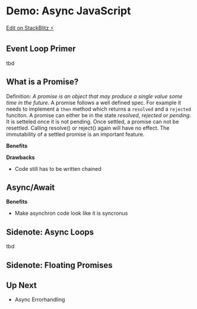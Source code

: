 # Demo: Async JavaScript

[Edit on StackBlitz ⚡️](https://stackblitz.com/edit/demo-async-javascript)

## Event Loop Primer

tbd

## What is a Promise?

Definition: *A promise is an object that may produce a single value some time in the future*. A promise follows a well defined spec. For example it needs to implement a `then` method which returns a `resolved` and a `rejected` funciton. A promise can either be in the state *resolved*, *rejected* or *pending*. It is setteled once it is not pending. Once settled, a promise can not be resettled. Calling resolve() or reject() again will have no effect. The immutability of a settled promise is an important feature.

**Benefits**

**Drawbacks**

- Code still has to be written chained

## Async/Await

**Benefits**
- Make asynchron code look like it is syncronus

## Sidenote: Async Loops

tbd

## Sidenote: Floating Promises

## Up Next

- Async Errorhandling